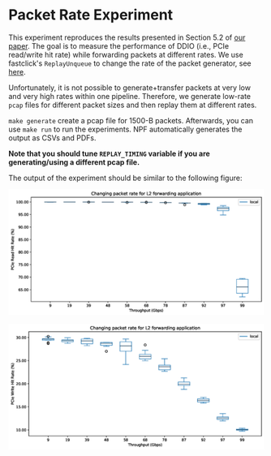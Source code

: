 # Packet Rate Experiment

This experiment reproduces the results presented in Section 5.2 of [our paper][ddio-atc-paper]. The goal is to measure the performance of DDIO (i.e., PCIe read/write hit rate) while forwarding packets at different rates. We use fastclick's `ReplayUnqueue` to change the rate of the packet generator, see [here][replay-unqueue-page].

Unfortunately, it is not possible to generate+transfer packets at very low and very high rates within one pipeline. Therefore, we generate low-rate `pcap` files for different packet sizes and then replay them at different rates.

`make generate` create a pcap file for 1500-B packets. Afterwards, you can use `make run` to run the experiments. NPF automatically generates the output as CSVs and PDFs.

**Note that you should tune `REPLAY_TIMING` variable if you are generating/using a different pcap file.**

The output of the experiment should be similar to the following figure:

![sample](ddio-pkt-rate-sample-1.png "Packet Rate Results - PCIe Read Hit Rate")

![sample](ddio-pkt-rate-sample-2.png "Packet Rate Results - PCIe Write Hit Rate")

[ddio-atc-paper]: https://people.kth.se/~farshin/documents/ddio-atc20.pdf
[replay-unqueue-page]: https://github.com/tbarbette/fastclick/blob/5e06e1884c0d35bdb634858e6b1704ed8bf6faa0/elements/analysis/replay.cc

